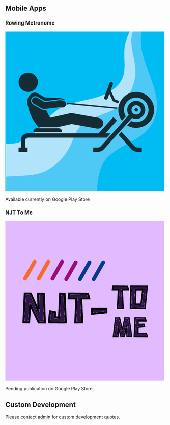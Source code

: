 ## Mobile Apps

### Rowing Metronome

![Icon](./docs/assets/rowing_metronome_icon.png)

Available currently on Google Play Store

### NJT To Me

![Icon](./docs/assets/njt_tome_icon.png)

Pending publication on Google Play Store

## Custom Development

Please contact [admin](emailto:admin@ftwassociates.com) for custom
development quotes.

